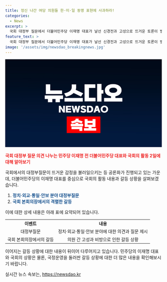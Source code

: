```yaml
---
title: 정신 나간 여당 의원들 한·미·일 동맹 표현에 사과하라!
categories:
  - News
excerpt: >
  국회 대정부 질문에서 더불어민주당 이재명 대표가 날선 신경전과 고성으로 뜨거운 토론이 벌어졌다. 검사 탄핵소추안, 방송통신위원장 사퇴 등 국정 논의도 이어졌으며, 국회 본회의는 예정 시간보다 늦게 개회되었다. 정부와 여당은 민주당의 강경 드라이브가 국정운영을 방해한다고 주장했고, 국회는 소란으로 중단되었다. 극에 달한 고성으로 대정부질문이 어려워져 정회를 선포하게 된 사건이었다.
feature_text: >
  국회 대정부 질문에서 더불어민주당 이재명 대표가 날선 신경전과 고성으로 뜨거운 토론이 벌어졌다. 검사 탄핵소추안, 방송통신위원장 사퇴 등 국정 논의도 이어졌으며, 국회 본회의는 예정 시간보다 늦게 개회되었다. 정부와 여당은 민주당의 강경 드라이브가 국정운영을 방해한다고 주장했고, 국회는 소란으로 중단되었다. 극에 달한 고성으로 대정부질문이 어려워져 정회를 선포하게 된 사건이었다.
image: '/assets/img/newsdao_breakingnews.jpg'
---
```


<p><img src="/assets/img/newsdao_breakingnews.jpg" alt="pcversion 속보" /></p>

<p><b><span style="color: #ee2323;">국회 대정부 질문 의견 나누는 민주당 이재명 전 더불어민주당 대표와 국회의 활동 2일에 대해 알아보기</span></b></p>

<p>국회에서의 대정부질문이 뜨거운 감정을 불러일으키는 등 공론화가 진행되고 있는 가운데, 더불어민주당의 이재명 대표를 중심으로 국회의 활동 내용과 갈등 상황을 살펴보겠습니다.</p>

<ol>
<li><b><span style="color: #1a5490;">정치·외교·통일·안보 분야 대정부질문</span></b></li>
<li><b><span style="color: #1a5490;">국회 본회의장에서의 격렬한 갈등</span></b></li>
</ol>

<p>이에 대한 상세 내용은 아래 표에 요약되어 있습니다.</p>

<table>
  <tr>
    <td style="text-align: center; height: 17px;"><b>이벤트</b></td>
    <td style="text-align: center; height: 17px;"><b>내용</b></td>
  </tr>
  <tr>
    <td style="text-align: center; height: 17px;">대정부질문</td>
    <td style="text-align: center; height: 17px;">정치·외교·통일·안보 분야에 대한 의견과 질문 제시</td>
  </tr>
  <tr>
    <td style="text-align: center; height: 17px;">국회 본회의장에서의 갈등</td>
    <td style="text-align: center; height: 17px;">의원 간 고성과 비방으로 인한 갈등 상황</td>
  </tr>
</table>

<p>이어지는 갈등 상황에 대한 내용이 뒤이어 다루어지고 있습니다. 민주당의 이재명 대표와 국회의 상황은 물론, 국정운영을 둘러싼 갈등 상황에 대한 더 많은 내용을 확인해보시기 바랍니다.</p>
실시간 뉴스 속보는, <a href="https://newsdao.kr" rel="dofollow">https://newsdao.kr</a>


